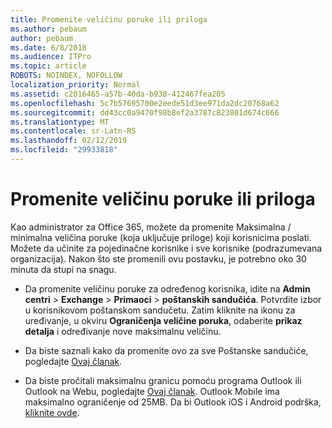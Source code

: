 ```yaml
---
title: Promenite veličinu poruke ili priloga
ms.author: pebaum
author: pebaum
ms.date: 6/8/2018
ms.audience: ITPro
ms.topic: article
ROBOTS: NOINDEX, NOFOLLOW
localization_priority: Normal
ms.assetid: c2016465-a57b-40da-b938-412467fea205
ms.openlocfilehash: 5c7b57695700e2eede51d3ee971da2dc20768a62
ms.sourcegitcommit: dd43cc0a9470f98b8ef2a3787c823801d674c666
ms.translationtype: MT
ms.contentlocale: sr-Latn-RS
ms.lasthandoff: 02/12/2019
ms.locfileid: "29933818"
---
```

# <a name="changing-message-or-attachment-size"></a>Promenite veličinu poruke ili priloga

Kao administrator za Office 365, možete da promenite Maksimalna / minimalna veličina poruke (koja uključuje priloge) koji korisnicima poslati. Možete da učinite za pojedinačne korisnike i sve korisnike (podrazumevana organizacija). Nakon što ste promenili ovu postavku, je potrebno oko 30 minuta da stupi na snagu.
  
- Da promenite veličinu poruke za određenog korisnika, idite na **Admin centri** \> **Exchange** \> **Primaoci** \> **poštanskih sandučića**. Potvrdite izbor u korisnikovom poštanskom sandučetu. Zatim kliknite na ikonu za uređivanje, u okviru **Ograničenja veličine poruka**, odaberite **prikaz detalja** i određivanje nove maksimalnu veličinu. 
    
- Da biste saznali kako da promenite ovo za sve Poštanske sandučiće, pogledajte [Ovaj članak](https://www.microsoft.com/microsoft-365/blog/2015/04/15/office-365-now-supports-larger-email-messages-up-to-150-mb/).
    
- Da biste pročitali maksimalnu granicu pomoću programa Outlook ili Outlook na Webu, pogledajte [Ovaj članak](https://technet.microsoft.com/library/exchange-online-limits.aspx#MessageLimits). Outlook Mobile ima maksimalno ograničenje od 25MB. Da bi Outlook iOS i Android podrška, [kliknite ovde](https://support.office.com/article/Get-in-app-help-for-Outlook-for-iOS-and-Android-218a22d1-9fa5-4889-b689-de1c63493243).
    

